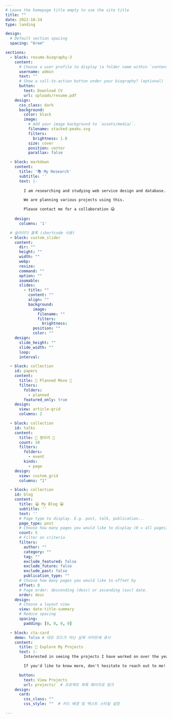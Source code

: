 ```yaml
---
# Leave the homepage title empty to use the site title
title: ""
date: 2022-10-24
type: landing

design:
  # Default section spacing
  spacing: "6rem"

sections:
  - block: resume-biography-3
    content:
      # Choose a user profile to display (a folder name within `content/authors/`)
      username: admin
      text: ""
      # Show a call-to-action button under your biography? (optional)
      button:
        text: Download CV
        url: uploads/resume.pdf
    design:
      css_class: dark
      background:
        color: black
        image:
          # Add your image background to `assets/media/`.
          filename: stacked-peaks.svg
          filters:
            brightness: 1.0
          size: cover
          position: center
          parallax: false

  - block: markdown
    content:
      title: '📚 My Research'
      subtitle: ''
      text: |-
        
        I am researching and studying web service design and database.

        We are planning various projects using this.

        Please contact me for a collaboration 😃
        
    design:
      columns: '1'

  # 슬라이더 블록 (shortcode 사용)
  - block: custom_slider
    content:
      dir: "" 
      height: "" 
      width: "" 
      webp: 
      resize:  
      command: "" 
      option: "" 
      zoomable: 
      slides:
        - title: ""
          content: ""
          align: ""
          background:
            image:
              filename: ""
              filters:
                brightness: 
            position: ""
            color: ""
    design:
      slide_height: ""
      slide_width: ""
      loop: 
      interval: 

  - block: collection
    id: papers
    content:
      title: 📅 Planned Move 📅
      filters:
        folders:
          - planned
        featured_only: true
    design:
      view: article-grid
      columns: 2

  - block: collection
    id: talks
    content:
      title: 💫 동아리 💫
      count: 10
      filters:
        folders:
          - event
        kinds:
          - page
    design:
      view: custom_grid
      columns: "1"

  - block: collection
    id: blog
    content:
      title: 😁 My Blog 😁
      subtitle: ''
      text: ''
      # Page type to display. E.g. post, talk, publication...
      page_type: post
      # Choose how many pages you would like to display (0 = all pages)
      count: 5
      # Filter on criteria
      filters:
        author: ""
        category: ""
        tag: ""
        exclude_featured: false
        exclude_future: false
        exclude_past: false
        publication_type: ""
      # Choose how many pages you would like to offset by
      offset: 0
      # Page order: descending (desc) or ascending (asc) date.
      order: desc
    design:
      # Choose a layout view
      view: date-title-summary
      # Reduce spacing
      spacing:
        padding: [0, 0, 0, 0]

  - block: cta-card
    demo: false # 데모 모드가 아닌 실제 사이트에 표시
    content:
      title: 🚀 Explore My Projects
      text: |-
        Interested in seeing the projects I have worked on over the years? Feel free to check out my portfolio of various web development, design, and academic projects.

        If you'd like to know more, don't hesitate to reach out to me!

      button:
        text: View Projects
        url: projects/  # 프로젝트 목록 페이지로 링크
    design:
      card:
        css_class: ""
        css_style: ""  # 카드 배경 및 텍스트 스타일 설정

---
```

